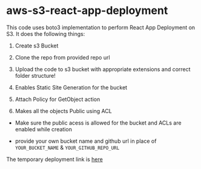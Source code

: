 # aws-s3-react-app-deployment

This code uses boto3 implementation to perform React App Deployment on S3. It does the following things:

1. Create s3 Bucket

2. Clone the repo from provided repo url

3. Upload the code to s3 bucket with appropriate extensions and correct folder structure!

4. Enables Static Site Generation for the bucket

5. Attach Policy for GetObject action

6. Makes all the objects Public using ACL


+ Make sure the public acess is allowed for the bucket and ACLs are enabled while creation

+ provide your own bucket name and github url in place of <code>YOUR_BUCKET_NAME</code> & <code>YOUR_GITHUB_REPO_URL</code>

The temporary deployment link is [here](http://0518-react-bucket.s3-website.us-east-2.amazonaws.com/)
